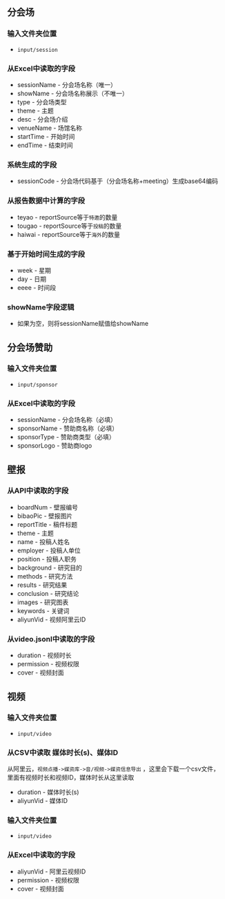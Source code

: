## 分会场

### 输入文件夹位置
- `input/session`

### 从Excel中读取的字段
- sessionName - 分会场名称（唯一）
- showName - 分会场名称展示（不唯一）
- type - 分会场类型
- theme - 主题
- desc - 分会场介绍
- venueName - 场馆名称
- startTime - 开始时间
- endTime - 结束时间

### 系统生成的字段
- sessionCode - 分会场代码基于（分会场名称+meeting）生成base64编码

### 从报告数据中计算的字段
- teyao - reportSource等于`特邀`的数量
- tougao - reportSource等于`投稿`的数量
- haiwai - reportSource等于`海外`的数量

### 基于开始时间生成的字段
- week - 星期
- day - 日期
- eeee - 时间段

### showName字段逻辑
- 如果为空，则将sessionName赋值给showName

## 分会场赞助
### 输入文件夹位置
- `input/sponsor`
### 从Excel中读取的字段
- sessionName - 分会场名称（必填）
- sponsorName - 赞助商名称（必填）
- sponsorType - 赞助商类型（必填）
- sponsorLogo - 赞助商logo

## 壁报
### 从API中读取的字段
- boardNum - 壁报编号
- bibaoPic - 壁报图片
- reportTitle - 稿件标题
- theme - 主题
- name - 投稿人姓名
- employer - 投稿人单位
- position - 投稿人职务
- background - 研究目的
- methods - 研究方法
- results - 研究结果
- conclusion - 研究结论
- images - 研究图表
- keywords - 关键词
- aliyunVid - 视频阿里云ID

### 从video.jsonl中读取的字段
- duration - 视频时长
- permission - 视频权限
- cover - 视频封面

## 视频
### 输入文件夹位置
- `input/video`
  
### 从CSV中读取 媒体时长(s)、媒体ID
从阿里云，`视频点播->媒资库->音/视频->媒资信息导出` ，这里会下载一个csv文件，里面有视频时长和视频ID，媒体时长从这里读取
- duration - 媒体时长(s)
- aliyunVid - 媒体ID

### 输入文件夹位置
- `input/video`

### 从Excel中读取的字段
- aliyunVid - 阿里云视频ID
- permission - 视频权限
- cover - 视频封面
